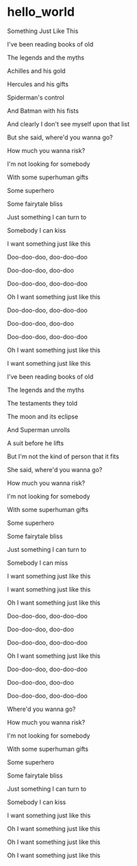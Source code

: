 # hello_world

Something Just Like This  

I've been reading books of old

The legends and the myths

Achilles and his gold

Hercules and his gifts

Spiderman's control

And Batman with his fists

And clearly I don't see myself upon that list

But she said, where'd you wanna go?

How much you wanna risk?

I'm not looking for somebody

With some superhuman gifts

Some superhero

Some fairytale bliss

Just something I can turn to

Somebody I can kiss

I want something just like this

Doo-doo-doo, doo-doo-doo

Doo-doo-doo, doo-doo

Doo-doo-doo, doo-doo-doo

Oh I want something just like this

Doo-doo-doo, doo-doo-doo

Doo-doo-doo, doo-doo

Doo-doo-doo, doo-doo-doo

Oh I want something just like this

I want something just like this

I've been reading books of old

The legends and the myths

The testaments they told

The moon and its eclipse

And Superman unrolls

A suit before he lifts

But I'm not the kind of person that it fits

She said, where'd you wanna go?

How much you wanna risk?

I'm not looking for somebody

With some superhuman gifts

Some superhero

Some fairytale bliss

Just something I can turn to

Somebody I can miss

I want something just like this

I want something just like this

Oh I want something just like this

Doo-doo-doo, doo-doo-doo

Doo-doo-doo, doo-doo

Doo-doo-doo, doo-doo-doo

Oh I want something just like this

Doo-doo-doo, doo-doo-doo

Doo-doo-doo, doo-doo

Doo-doo-doo, doo-doo-doo

Where'd you wanna go?

How much you wanna risk?

I'm not looking for somebody

With some superhuman gifts

Some superhero

Some fairytale bliss

Just something I can turn to

Somebody I can kiss

I want something just like this

Oh I want something just like this

Oh I want something just like this

Oh I want something just like this


